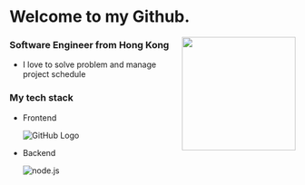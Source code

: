 # Welcome to my Github.
<img align="right" width="200" height="200" src="https://images.squarespace-cdn.com/content/56e33409d210b8a4c7e973c9/1473768451481-G163GWHU1FSRYBYTXLWH/?content-type=image%2Fgif">

### Software Engineer from Hong Kong
- I love to solve problem and manage project schedule

### My tech stack
- Frontend

  ![GitHub Logo](https://camo.githubusercontent.com/a5ec022a9df552d49b2b2b2caf05f046c03c543d4cacbca4d946ebb8ed667384/68747470733a2f2f7777772e766563746f726c6f676f2e7a6f6e652f6c6f676f732f6a6176617363726970742f6a6176617363726970742d69636f6e2e737667)
- Backend

  ![node.js](https://camo.githubusercontent.com/288cace72126df58aaeaa75627898785885858d54b03cb15ea3353a515642204/68747470733a2f2f7777772e766563746f726c6f676f2e7a6f6e652f6c6f676f732f6e6f64656a732f6e6f64656a732d69636f6e2e737667)
<!---
Mikafar/Mikafar is a ✨ special ✨ repository because its `README.md` (this file) appears on your GitHub profile.
You can click the Preview link to take a look at your changes.
--->
